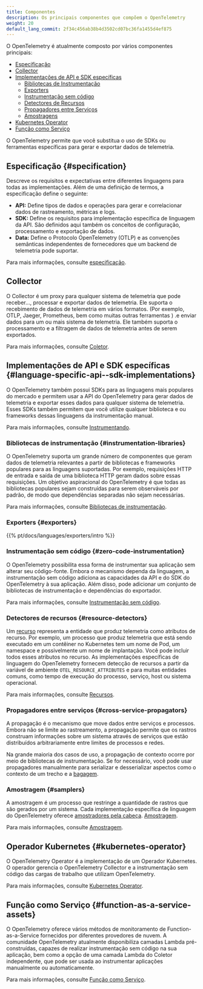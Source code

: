 ```yaml
---
title: Componentes
description: Os principais componentes que compõem o OpenTelemetry
weight: 20
default_lang_commit: 2f34c456ab38b4d3502cd07bc36fa1455d4ef875
---
```


O OpenTelemetry é atualmente composto por vários componentes principais:

- [Especificação](#specification)
- [Collector](#collector)
- [Implementações de API e SDK específicas](#language-specific-api--sdk-implementations)
  - [Bibliotecas de Instrumentação](#instrumentation-libraries)
  - [Exporters](#exporters)
  - [Instrumentação sem código](#zero-code-instrumentation)
  - [Detectores de Recursos](#resource-detectors)
  - [Propagadores entre Serviços](#cross-service-propagators)
  - [Amostragens](#samplers)
- [Kubernetes Operator](#kubernetes-operator)
- [Função como Serviço](#function-as-a-service-assets)

O OpenTelemetry permite que você substitua o uso de SDKs ou ferramentas
específicas para gerar e exportar dados de telemetria.

## Especificação {#specification}

Descreve os requisitos e expectativas entre diferentes linguagens para todas as
implementações. Além de uma definição de termos, a especificação define o
seguinte:

- **API:** Define tipos de dados e operações para gerar e correlacionar dados de
  rastreamento, métricas e logs.
- **SDK:** Define os requisitos para implementação específica de linguagem da
  API. São definidos aqui também os conceitos de configuração, processamento e
  exportação de dados.
- **Data:** Define o Protocolo OpenTelemetry (OTLP) e as convenções semânticas
  independentes de fornecedores que um backend de telemetria pode suportar.

Para mais informações, consulte [especificação](/docs/specs/).

## Collector

O Collector é um proxy para qualquer sistema de telemetria que pode receber...,
processar e exportar dados de telemetria. Ele suporta o recebimento de dados de
telemetria em vários formatos. (Por exemplo, OTLP, Jaeger, Prometheus, bem como
muitas outras ferramentas ) .e enviar dados para um ou mais sistema de
telemetria. Ele também suporta o processamento e a filtragem de dados de
telemetria antes de serem exportados.

Para mais informações, consulte [Coletor](/docs/collector/).

## Implementações de API e SDK específicas {#language-specific-api--sdk-implementations}

O OpenTelemetry também possui SDKs para as linguagens mais populares do mercado
e permitem usar a API do OpenTelemetry para gerar dados de telemetria e exportar
esses dados para qualquer sistema de telemetria. Esses SDKs também permitem que
você utilize qualquer biblioteca e ou frameworks dessas linguagens da
instrumentação manual.

Para mais informações, consulte
[Instrumentando](/docs/concepts/instrumentation/).

### Bibliotecas de instrumentação {#instrumentation-libraries}

O OpenTelemetry suporta um grande número de componentes que geram dados de
telemetria relevantes a partir de bibliotecas e frameworks populares para as
linguagens suportadas. Por exemplo, requisições HTTP de entrada e saída de uma
biblioteca HTTP geram dados sobre essas requisições. Um objetivo aspiracional do
OpenTelemetry é que todas as bibliotecas populares sejam construídas para serem
observáveis por padrão, de modo que dependências separadas não sejam
necessárias.

Para mais informações, consulte
[Bibliotecas de instrumentação](/docs/concepts/instrumentation/libraries/).

### Exporters {#exporters}

{{% pt/docs/languages/exporters/intro %}}

### Instrumentação sem código {#zero-code-instrumentation}

O OpenTelemetry possibilita essa forma de instrumentar sua aplicação sem alterar
seu código-fonte. Embora o mecanismo dependa da linguagem, a instrumentação sem
código adiciona as capacidades da API e do SDK do OpenTelemetry à sua aplicação.
Além disso, pode adicionar um conjunto de bibliotecas de instrumentação e
dependências do exportador.

Para mais informações, consulte
[Instrumentação sem código](/docs/concepts/instrumentation/zero-code/).

### Detectores de recursos {#resource-detectors}

Um [recurso](/docs/concepts/resources/) representa a entidade que produz
telemetria como atributos de recurso. Por exemplo, um processo que produz
telemetria que está sendo executado em um contêiner no Kubernetes tem um nome de
Pod, um namespace e possivelmente um nome de implantação. Você pode incluir
todos esses atributos no recurso. As implementações específicas de linguagem do
OpenTelemetry fornecem detecção de recursos a partir da variável de ambiente
`OTEL_RESOURCE_ATTRIBUTES` e para muitas entidades comuns, como tempo de
execução do processo, serviço, host ou sistema operacional.

Para mais informações, consulte [Recursos](/docs/concepts/resources/).

### Propagadores entre serviços {#cross-service-propagators}

A propagação é o mecanismo que move dados entre serviços e processos. Embora não
se limite ao rastreamento, a propagação permite que os rastros construam
informações sobre um sistema através de serviços que estão distribuídos
arbitrariamente entre limites de processos e redes.

Na grande maioria dos casos de uso, a propagação de contexto ocorre por meio de
bibliotecas de instrumentação. Se for necessário, você pode usar propagadores
manualmente para serializar e desserializar aspectos como o contexto de um
trecho e a [bagagem](/docs/concepts/signals/baggage/).

### Amostragem {#samplers}

A amostragem é um processo que restringe a quantidade de rastros que são gerados
por um sistema. Cada implementação específica de linguagem do OpenTelemetry
oferece [amostradores pela cabeça](/docs/concepts/sampling/#head-sampling).
[Amostragem](/docs/concepts/sampling/#head-sampling).

Para mais informações, consulte [Amostragem](/docs/concepts/sampling).

## Operador Kubernetes {#kubernetes-operator}

O OpenTelemetry Operator é a implementação de um Operador Kubernetes. O operador
gerencia o OpenTelemetry Collector e a instrumentação sem código das cargas de
trabalho que utilizam OpenTelemetry.

Para mais informações, consulte
[Kubernetes Operator](/docs/kubernetes/operator/).

## Função como Serviço {#function-as-a-service-assets}

O OpenTelemetry oferece vários métodos de monitoramento de Function-as-a-Service
fornecidos por diferentes provedores de nuvem. A comunidade OpenTelemetry
atualmente disponibiliza camadas Lambda pré-construídas, capazes de realizar
instrumentação sem código na sua aplicação, bem como a opção de uma camada
Lambda do Coletor independente, que pode ser usada ao instrumentar aplicações
manualmente ou automaticamente.

Para mais informações, consulte [Função como Serviço](/docs/faas/).
